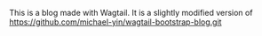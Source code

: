 This is a blog made with Wagtail.
It is a slightly modified version of https://github.com/michael-yin/wagtail-bootstrap-blog.git